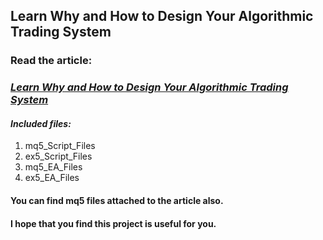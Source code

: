 ## Learn Why and How to Design Your Algorithmic Trading System
### Read the article: 
### ***[Learn Why and How to Design Your Algorithmic Trading System](https://www.mql5.com/en/articles/10293)***
#### ***Included files:***
1. mq5_Script_Files
2. ex5_Script_Files
3. mq5_EA_Files
4. ex5_EA_Files
#### You can find mq5 files attached to the article also.

#### I hope that you find this project is useful for you.